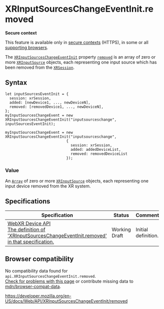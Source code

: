 XRInputSourcesChangeEventInit.removed
=====================================

**Secure context**

This feature is available only in [secure contexts](https://developer.mozilla.org/en-US/docs/Web/Security/Secure_Contexts) (HTTPS), in some or all [supporting browsers](#browser_compatibility).

The [`XRInputSourcesChangeEventInit`](../xrinputsourceschangeeventinit) property [`removed`](removed) is an array of zero or more [`XRInputSource`](../xrinputsource) objects, each representing one input source which has been removed from the [`XRSession`](../xrsession).

Syntax
------

    let inputSourcesEventInit = {
      session: xrSession,
      added: [newDevice1, ..., newDeviceN],
      removed: [removedDevice1, ..., newDeviceN],
    };
    myInputSourcesChangeEvent = new XRInputSourcesChangeEventInit("inputsourceschange", inputSourcesEventInit);

    myInputSourcesChangeEvent = new XRInputSourcesChangeEventInit("inputsourceschange",
                                {
                                  session: xrSession,
                                  added: addedDeviceList,
                                  removed: removedDeviceList
                                });

### Value

An [`Array`](https://developer.mozilla.org/en-US/docs/Web/JavaScript/Reference/Global_Objects/Array) of zero or more [`XRInputSource`](../xrinputsource) objects, each representing one input device removed from the XR system.

Specifications
--------------

<table><thead><tr class="header"><th>Specification</th><th>Status</th><th>Comment</th></tr></thead><tbody><tr class="odd"><td><a href="https://immersive-web.github.io/webxr/#dom-xrinputsourceschangeeventinit-removed">WebXR Device API<br />
<span class="small">The definition of 'XRInputSourcesChangeEventInit.removed' in that specification.</span></a></td><td><span class="spec-wd">Working Draft</span></td><td>Initial definition.</td></tr></tbody></table>

Browser compatibility
---------------------

No compatibility data found for `api.XRInputSourcesChangeEventInit.removed`.  
[Check for problems with this page](#on-github) or contribute missing data to [mdn/browser-compat-data](https://github.com/mdn/browser-compat-data).

<a href="https://developer.mozilla.org/en-US/docs/Web/API/XRInputSourcesChangeEventInit/removed" class="_attribution-link">https://developer.mozilla.org/en-US/docs/Web/API/XRInputSourcesChangeEventInit/removed</a>
